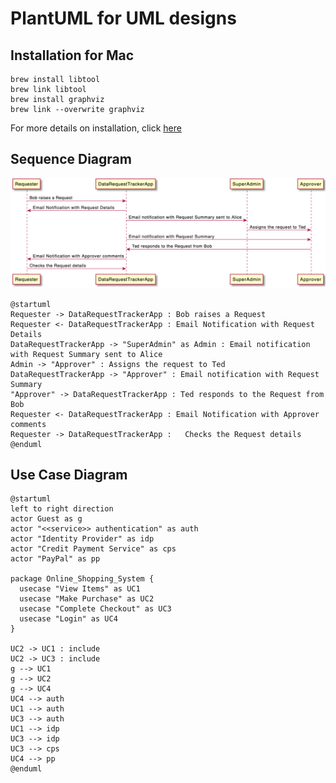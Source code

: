 

# PlantUML for UML designs


## Installation for Mac

```
brew install libtool
brew link libtool
brew install graphviz
brew link --overwrite graphviz
```
For more details on installation, click [here](https://plantuml.com/graphviz-dot)

## Sequence Diagram

![](sequence.png)
```
@startuml
Requester -> DataRequestTrackerApp : Bob raises a Request
Requester <- DataRequestTrackerApp : Email Notification with Request Details
DataRequestTrackerApp -> "SuperAdmin" as Admin : Email notification with Request Summary sent to Alice
Admin -> "Approver" : Assigns the request to Ted
DataRequestTrackerApp -> "Approver" : Email notification with Request Summary
"Approver" -> DataRequestTrackerApp : Ted responds to the Request from Bob
Requester <- DataRequestTrackerApp : Email Notification with Approver comments
Requester -> DataRequestTrackerApp :   Checks the Request details
@enduml
```

## Use Case Diagram
```
@startuml
left to right direction
actor Guest as g
actor "<<service>> authentication" as auth
actor "Identity Provider" as idp
actor "Credit Payment Service" as cps
actor "PayPal" as pp

package Online_Shopping_System {
  usecase "View Items" as UC1
  usecase "Make Purchase" as UC2
  usecase "Complete Checkout" as UC3
  usecase "Login" as UC4
}

UC2 -> UC1 : include
UC2 -> UC3 : include
g --> UC1
g --> UC2
g --> UC4
UC4 --> auth
UC1 --> auth
UC3 --> auth
UC1 --> idp
UC3 --> idp
UC3 --> cps
UC4 --> pp
@enduml
```
